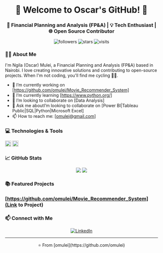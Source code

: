 <h1 align="center">🌟 Welcome to Oscar's GitHub! 🌟</h1>
<h3 align="center">🚀 Financial Planning and Analysis (FP&A) | 💡 Tech Enthusiast | 🌐 Open Source Contributor</h3>

<p align="center">
  <img alt="followers" src="https://img.shields.io/github/followers/omulei?style=social">
  <img alt="stars" src="https://img.shields.io/github/stars/omulei?style=social">
  <img alt="visits" src="https://komarev.com/ghpvc/?omulei=omulei&style=flat-square&color=blue">
</p>

### 👨‍💻 About Me

I'm Ngila (Oscar) Mulei, a Financial Planning and Analysis (FP&A) based in Nairobi. I love creating innovative solutions and contributing to open-source projects. When I'm not coding, you'll find me cycling 🚴‍♀️.

- 🔭 I’m currently working on [https://github.com/omulei/Movie_Recommender_System]
- 🌱 I’m currently learning [https://www.python.org/]
- 👯 I’m looking to collaborate on [Data Analysis]
- 💬 Ask me aboutI’m looking to collaborate on [Power BI|Tableau Public|SQL|Python|Microsoft Excel]
- 📫 How to reach me: [omulei@gmail.com]


### 💻 Technologies & Tools

<code><img height="20" src="https://pandas.pydata.org/pandas-docs/stable/user_guide/10min.html"></code>
<code><img height="20" src="https://www.microsoft.com/en-us/microsoft-365/excel"></code>


### 📈 GitHub Stats

<div align="center">
  <img src="https://github-readme-stats.vercel.app/api?username=omulei&show_icons=true&theme=vue-dark">
  <img src="https://github-readme-streak-stats.herokuapp.com/?user=omulei&theme=vue-dark">
</div>


### 📚 Featured Projects

### [https://github.com/omulei/Movie_Recommender_System](Link to Project)


### 📫 Connect with Me

<p align="center">
  <a href="https://www.linkedin.com/in/ngilamulei-ke/"><img alt="LinkedIn" src="https://img.icons8.com/fluent/48/000000/linkedin.png"/></a>

</p>

---

<footer align="center">
  ⭐️ From [omulei](https://github.com/omulei)
</footer>


